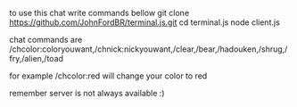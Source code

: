 to use  this  chat write commands bellow
git clone  https://github.com/JohnFordBR/terminal.js.git
cd   terminal.js
node client.js

chat commands  are /chcolor:coloryouwant,/chnick:nickyouwant,/clear,/bear,/hadouken,/shrug,/fry,/alien,/toad


for example  /chcolor:red  will change your color to red


remember server is not always available :)

